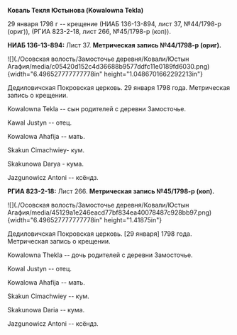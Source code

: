 **Коваль Текля Юстынова (Kowalowna Tekla)**

29 января 1798 г -- крещение (НИАБ 136-13-894, лист 37, №44/1798-р
(ориг)), (РГИА 823-2-18, лист 266, №45/1798-р (коп)).

**НИАБ 136-13-894:** Лист 37. **Метрическая запись №44/1798-р (ориг).**

![](./Осовская волость/Замосточье деревня/Ковали/Юстын Агафия/media/c05420d152c4d36688b9577ddfc11e0189fd6030.png){width="6.496527777777778in"
height="1.0486701662292213in"}

Дедиловичская Покровская церковь. 29 января 1798 года. Метрическая
запись о крещении.

Kowalowna Tekla -- сын родителей с деревни Замосточье.

Kawal Justyn -- отец.

Kowalowa Ahafija -- мать.

Skakun Cimachwiey- кум.

Skakunowa Darya - кума.

Jazgunowicz Antoni -- ксёндз.

**РГИА 823-2-18:** Лист 266. **Метрическая запись №45/1798-р (коп).**

![](./Осовская волость/Замосточье деревня/Ковали/Юстын Агафия/media/45129a1e246eacd77bf834ea40078487c928bb97.png){width="6.496527777777778in"
height="1.41875in"}

Дедиловичская Покровская церковь. \[29 января\] 1798 года. Метрическая
запись о крещении.

Kowalowna Thekla -- дочь родителей с деревни Замосточье.

Kowal Justyn -- отец.

Kowalowa Ahafija -- мать.

Skakun Cimachwiey -- кум.

Skakunowa Daria -- кума.

Jazgunowicz Antoni -- ксёндз.
